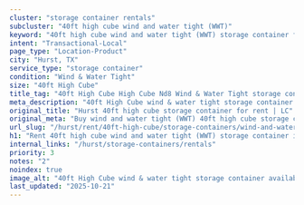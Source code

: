 ```yaml
---
cluster: "storage container rentals"
subcluster: "40ft high cube wind and water tight (WWT)"
keyword: "40ft high cube wind and water tight (WWT) storage container for rent Hurst, TX"
intent: "Transactional-Local"
page_type: "Location-Product"
city: "Hurst, TX"
service_type: "storage container"
condition: "Wind & Water Tight"
size: "40ft High Cube"
title_tag: "40ft High Cube High Cube Nd8 Wind & Water Tight storage container Sales in Hurst | LC Container"
meta_description: "40ft High Cube wind & water tight storage container sales in Hurst. High cube containers with extra height. Fast delivery, competitive pricing. Serving storage containers area. Quote ID: DIV. Call (214) 524-4168 for your free quote today."
original_title: "Hurst 40ft high cube storage container for rent | LC"
original_meta: "Buy wind and water tight (WWT) 40ft high cube storage container rent with local delivery in Hurst, TX. LC Container — local Since 2003. Request a fast quote today."
url_slug: "/hurst/rent/40ft-high-cube/storage-containers/wind-and-water-tight-wwt"
h1: "Rent 40ft high cube wind and water tight (WWT) storage container in Hurst"
internal_links: "/hurst/storage-containers/rentals"
priority: 3
notes: "2"
noindex: true
image_alt: "40ft High Cube wind & water tight storage container available for delivery in Hurst"
last_updated: "2025-10-21"
---
```


<!-- TODO: Add unique city/inventory copy, images, and internal links here. -->

